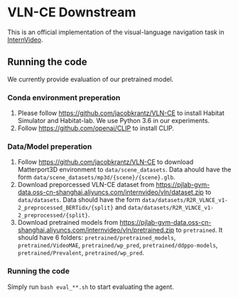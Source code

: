 # VLN-CE Downstream
This is an official implementation of the visual-language navigation task in [InternVideo](https://arxiv.org/abs/2212.03191).

## Running the code

We currently provide evaluation of our pretrained model.

### Conda environment preperation
1. Please follow https://github.com/jacobkrantz/VLN-CE to install Habitat Simulator and Habitat-lab. We use Python 3.6 in our experiments.
2. Follow https://github.com/openai/CLIP to install CLIP.

### Data/Model preperation
1. Follow https://github.com/jacobkrantz/VLN-CE to download Matterport3D environment to `data/scene_datasets`. Data ahould have the form `data/scene_datasets/mp3d/{scene}/{scene}.glb`.
2. Download preporcessed VLN-CE dataset from  https://pjlab-gvm-data.oss-cn-shanghai.aliyuncs.com/internvideo/vln/dataset.zip to `data/datasets`. Data should have the form `data/datasets/R2R_VLNCE_v1-2_preprocessed_BERTidx/{split}` and `data/datasets/R2R_VLNCE_v1-2_preprocessed/{split}`.
3. Download pretrained models from  https://pjlab-gvm-data.oss-cn-shanghai.aliyuncs.com/internvideo/vln/pretrained.zip to `pretrained`. It should have 6 folders: `pretrained/pretrained_models`, `pretrained/VideoMAE`, `pretrained/wp_pred`, `pretrained/ddppo-models`, `pretrained/Prevalent`, `pretrained/wp_pred`.

### Running the code
Simply run `bash eval_**.sh` to start evaluating the agent.